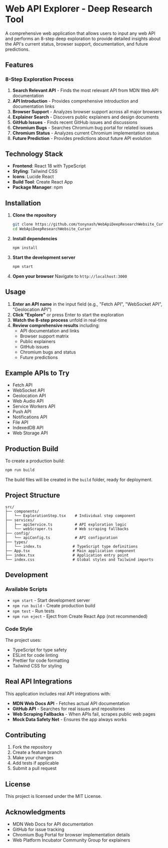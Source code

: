 # Web API Explorer - Deep Research Tool

A comprehensive web application that allows users to input any web API and performs an 8-step deep exploration to provide detailed insights about the API's current status, browser support, documentation, and future predictions.

## Features

### 8-Step Exploration Process

1. **Search Relevant API** - Finds the most relevant API from MDN Web API documentation
2. **API Introduction** - Provides comprehensive introduction and documentation links
3. **Browser Support** - Analyzes browser support across all major browsers
4. **Explainer Search** - Discovers public explainers and design documents
5. **GitHub Issues** - Finds recent GitHub issues and discussions
6. **Chromium Bugs** - Searches Chromium bug portal for related issues
7. **Chromium Status** - Analyzes current Chromium implementation status
8. **Future Prediction** - Provides predictions about future API evolution

## Technology Stack

- **Frontend**: React 18 with TypeScript
- **Styling**: Tailwind CSS
- **Icons**: Lucide React
- **Build Tool**: Create React App
- **Package Manager**: npm

## Installation

1. **Clone the repository**
   ```bash
   git clone https://github.com/tonynash/WebApiDeepResearchWebsite_Cursor.git
   cd WebApiDeepResearchWebsite_Cursor
   ```

2. **Install dependencies**
   ```bash
   npm install
   ```

3. **Start the development server**
   ```bash
   npm start
   ```

4. **Open your browser**
   Navigate to `http://localhost:3000`

## Usage

1. **Enter an API name** in the input field (e.g., "Fetch API", "WebSocket API", "Geolocation API")
2. **Click "Explore"** or press Enter to start the exploration
3. **Watch the 8-step process** unfold in real-time
4. **Review comprehensive results** including:
   - API documentation and links
   - Browser support matrix
   - Public explainers
   - GitHub issues
   - Chromium bugs and status
   - Future predictions

## Example APIs to Try

- Fetch API
- WebSocket API
- Geolocation API
- Web Audio API
- Service Workers API
- Push API
- Notifications API
- File API
- IndexedDB API
- Web Storage API

## Production Build

To create a production build:

```bash
npm run build
```

The build files will be created in the `build` folder, ready for deployment.

## Project Structure

```
src/
├── components/
│   └── ExplorationStep.tsx    # Individual step component
├── services/
│   ├── apiService.ts          # API exploration logic
│   └── webScraper.ts          # Web scraping fallbacks
├── config/
│   └── apiConfig.ts           # API configuration
├── types/
│   └── index.ts              # TypeScript type definitions
├── App.tsx                   # Main application component
├── index.tsx                 # Application entry point
└── index.css                 # Global styles and Tailwind imports
```

## Development

### Available Scripts

- `npm start` - Start development server
- `npm run build` - Create production build
- `npm test` - Run tests
- `npm run eject` - Eject from Create React App (not recommended)

### Code Style

The project uses:
- TypeScript for type safety
- ESLint for code linting
- Prettier for code formatting
- Tailwind CSS for styling

## Real API Integrations

This application includes real API integrations with:

- **MDN Web Docs API** - Fetches actual API documentation
- **GitHub API** - Searches for real issues and repositories
- **Web Scraping Fallbacks** - When APIs fail, scrapes public web pages
- **Mock Data Safety Net** - Ensures the app always works

## Contributing

1. Fork the repository
2. Create a feature branch
3. Make your changes
4. Add tests if applicable
5. Submit a pull request

## License

This project is licensed under the MIT License.

## Acknowledgments

- MDN Web Docs for API documentation
- GitHub for issue tracking
- Chromium Bug Portal for browser implementation details
- Web Platform Incubator Community Group for explainers

<!-- Trigger redeploy -->
